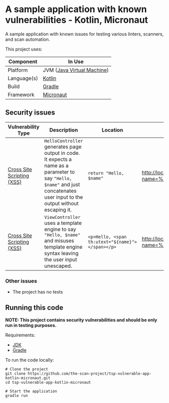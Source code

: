 # A sample application with known vulnerabilities - Kotlin, Micronaut

A sample application with known issues for testing various linters, scanners,
and scan automation.

This project uses:

| Component   | In Use                                                  | 
|-------------|---------------------------------------------------------|
| Platform    | JVM ([Java Virtual Machine](https://openjdk.java.net/)) |
| Language(s) | [Kotlin](https://kotlinlang.org/)                       |
| Build       | [Gradle](https://gradle.org/)                           |
| Framework   | [Micronaut](https://micronaut.io/)                      |

## Security issues

| Vulnerability Type                                                           | Description                                                                                                                                                                   | Location                                         | PoC Command                                                          |
|------------------------------------------------------------------------------|-------------------------------------------------------------------------------------------------------------------------------------------------------------------------------|--------------------------------------------------|----------------------------------------------------------------------|
| [Cross Site Scripting (XSS)](https://cwe.mitre.org/data/definitions/79.html) | `HelloController` generates page output in code. It expects a name as a parameter to say `"Hello, $name"` and just concatenates user input to the output without escaping it. | `return "Hello, $name"`                          | <http://localhost:8080/hello?name=%3Cscript%3Ealert(1)%3C/script%3E> | 
| [Cross Site Scripting (XSS)](https://cwe.mitre.org/data/definitions/79.html) | `ViewController` uses a template engine to say `"Hello, $name"` and misuses template engine syntax leaving the user input unescaped.                                          | `<p>Hello, <span th:utext="${name}"></span></p>` | <http://localhost:8080/view?name=%3Cscript%3Ealert(1)%3C/script%3E>  | 

### Other issues

* The project has no tests

## Running this code

**NOTE: This project contains security vulnerabilities and should be only run in
testing purposes.**

Requirements:

* [JDK](https://openjdk.java.net/)
* [Gradle](https://gradle.org/)

To run the code locally:

```shell
# Clone the project
git clone https://github.com/the-scan-project/tsp-vulnerable-app-kotlin-micronaut.git
cd tsp-vulnerable-app-kotlin-micronaut

# Start the application
gradle run
```
